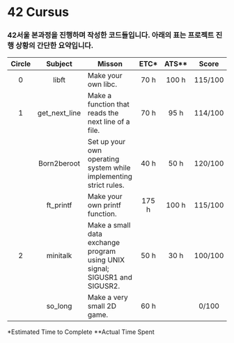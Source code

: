 # 42 Cursus

### 42서울 본과정을 진행하며 작성한 코드들입니다. 아래의 표는 프로젝트 진행 상황의 간단한 요약입니다.


| Circle |    Subject    |                                   Misson                                   | ETC* | ATS** |  Score  |  Status |
|:------:|:-------------:|----------------------------------------------------------------------------|:--------------------------:|:-----------------:|:-------:|:-------:|
|    0   | libft         | Make your own libc.                                                        |                       70 h |             100 h | 115/100 |   pass  |
|    1   | get_next_line | Make a function that reads the next line of a file.                        |                       70 h |              95 h | 114/100 |   pass  |
|        | Born2beroot   | Set up your own operating system while implementing strict rules.          |                       40 h |              50 h | 120/100 |   pass  |
|        | ft_printf     | Make your own printf function.                                             |                      175 h |             100 h | 115/100 |   pass  |
|    2   | minitalk      | Make a small data exchange program using UNIX signal; SIGUSR1 and SIGUSR2. |                       50 h |              30 h | 100/100 |   pass  |
|        | so_long       | Make a very small 2D game.                                                 |                       60 h |                   |  0/100  | ongoing |

\*Estimated Time to Complete
\**Actual Time Spent
